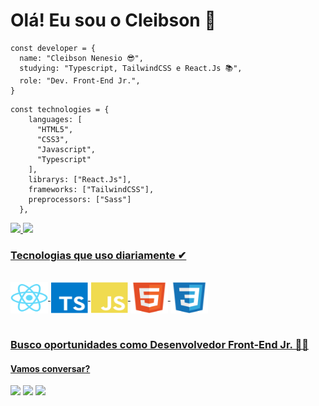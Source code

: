 # Olá! Eu sou o Cleibson 👋

<pre><code>const developer = {
  name: "Cleibson Nenesio 😎",
  studying: "Typescript, TailwindCSS e React.Js 📚",
  role: "Dev. Front-End Jr.",
}</code></pre>

<pre><code>const technologies = {
    languages: [
      "HTML5",
      "CSS3",
      "Javascript",
      "Typescript"
    ],
    librarys: ["React.Js"],
    frameworks: ["TailwindCSS"],
    preprocessors: ["Sass"]
  },</code></pre>

<div>
  <a href="https://github.com/cleibson-nenesio">
  <img height="165em" src="https://github-readme-stats.vercel.app/api?username=cleibson-nenesio&show_icons=true&theme=gotham&include_all_commits=true&count_private=true"/>
  <img height="165em" src="https://github-readme-stats.vercel.app/api/top-langs/?username=cleibson-nenesio&layout=compact&langs_count=6&theme=gotham"/>
</div>
  
  ### Tecnologias que uso diariamente ✔
  
<div style="display: inline_block"><br>
  <img align="center" alt="React" height="50" width="60" src="https://raw.githubusercontent.com/devicons/devicon/master/icons/react/react-original.svg">
  <img align="center" alt="Ts" height="50" width="60" src="https://raw.githubusercontent.com/devicons/devicon/master/icons/typescript/typescript-plain.svg">
  <img align="center" alt="Js" height="50" width="60" src="https://raw.githubusercontent.com/devicons/devicon/master/icons/javascript/javascript-plain.svg">
  <img align="center" alt="HTML" height="50" width="60" src="https://raw.githubusercontent.com/devicons/devicon/master/icons/html5/html5-original.svg">
  <img align="center" alt="CSS" height="50" width="60" src="https://raw.githubusercontent.com/devicons/devicon/master/icons/css3/css3-original.svg">
</div>
 
 <br>
 
  ### Busco oportunidades como Desenvolvedor Front-End Jr. 👨‍💻
  #### Vamos conversar? 
<div> 
  <a href = "mailto:cleibson.nenesio@hotmail.com"><img src="https://img.shields.io/badge/-Gmail-%23333?style=for-the-badge&logo=gmail&logoColor=white" target="_blank"></a>
  <a href="https://www.linkedin.com/in/cleibson-nenesio/" target="_blank"><img src="https://img.shields.io/badge/-LinkedIn-%230077B5?style=for-the-badge&logo=linkedin&logoColor=white"></a>
  <a href="https://wa.me/5511980174431" target="_blank"><img src="https://img.shields.io/badge/WhatsApp-25D366?style=for-the-badge&logo=whatsapp&logoColor=white"></a>
